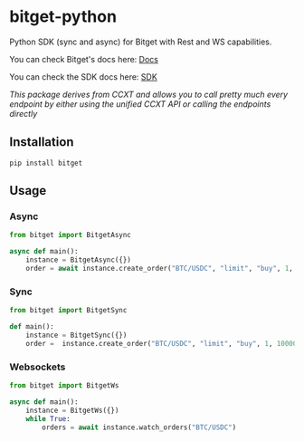 # bitget-python
Python SDK (sync and async) for Bitget with Rest and WS capabilities.

You can check Bitget's docs here: [Docs](https://ccxt.com)


You can check the SDK docs here: [SDK](https://docs.ccxt.com/#/exchanges/bitget)

*This package derives from CCXT and allows you to call pretty much every endpoint by either using the unified CCXT API or calling the endpoints directly*

## Installation

```
pip install bitget
```

## Usage

### Async

```Python
from bitget import BitgetAsync

async def main():
    instance = BitgetAsync({})
    order = await instance.create_order("BTC/USDC", "limit", "buy", 1, 100000)
```

### Sync

```Python
from bitget import BitgetSync

def main():
    instance = BitgetSync({})
    order =  instance.create_order("BTC/USDC", "limit", "buy", 1, 100000)
```

### Websockets

```Python
from bitget import BitgetWs

async def main():
    instance = BitgetWs({})
    while True:
        orders = await instance.watch_orders("BTC/USDC")
```

